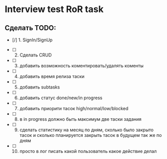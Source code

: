 # Interview test RoR task
## Сделать TODO:
- [/] 1. SignIn/SignUp
- [ ] 2. Сделать CRUD
- [ ] 3. добавить возможность коментировать/удалять коменты 
- [ ] 4. добавить время релиза таски
- [ ] 5. добавить subtasks
- [ ] 6. добавить статус done/new/in progress
- [ ] 7. добавить приорити тасок high/normal/low/blocked
- [ ] 8. в in progress должно быть максимум две таски
задания  
- [ ] 9. сделать статистику на месяц по дням, сколько было закрыто тасок и сколько планируется закрыть тасок в будущем так же по дням
- [ ] 10. просто в лог писать какой пользователь какое действие делал
